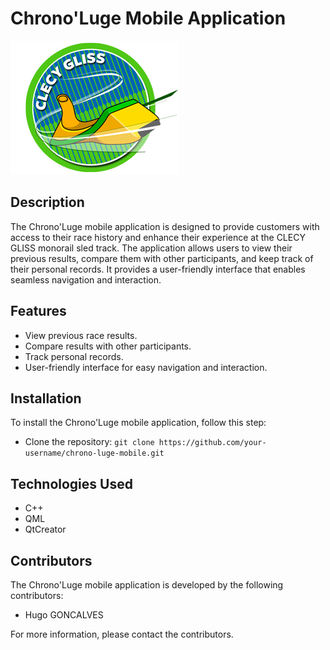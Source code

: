 # Chrono'Luge Mobile Application

![App Screenshot](https://github.com/Hugoreoo/Chrono-Luge/blob/main/5-Ressources/Image/logo.png)

## Description

The Chrono'Luge mobile application is designed to provide customers with access to their race history and enhance their experience at the CLECY GLISS monorail sled track. The application allows users to view their previous results, compare them with other participants, and keep track of their personal records. It provides a user-friendly interface that enables seamless navigation and interaction.

## Features

- View previous race results.
- Compare results with other participants.
- Track personal records.
- User-friendly interface for easy navigation and interaction.

## Installation

To install the Chrono'Luge mobile application, follow this step:

- Clone the repository: `git clone https://github.com/your-username/chrono-luge-mobile.git`

## Technologies Used

- C++
- QML
- QtCreator

## Contributors

The Chrono'Luge mobile application is developed by the following contributors:

- Hugo GONCALVES

For more information, please contact the contributors.
